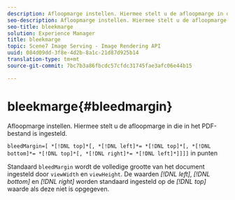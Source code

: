 ```yaml
---
description: Afloopmarge instellen. Hiermee stelt u de afloopmarge in die in het PDF-bestand is ingesteld.
seo-description: Afloopmarge instellen. Hiermee stelt u de afloopmarge in die in het PDF-bestand is ingesteld.
seo-title: bleekmarge
solution: Experience Manager
title: bleekmarge
topic: Scene7 Image Serving - Image Rendering API
uuid: 084d09dd-3f8e-4d2b-8a1c-21d87d925b14
translation-type: tm+mt
source-git-commit: 7bc7b3a86fbcdc57cfdc31745fae3afc06e44b15

---
```



# bleekmarge{#bleedmargin}

Afloopmarge instellen. Hiermee stelt u de afloopmarge in die in het PDF-bestand is ingesteld.

`bleedMargin=[ *[!DNL top]*[, *[!DNL left]*= *[!DNL top]*[, *[!DNL bottom]*= *[!DNL top]*[, *[!DNL right]*= *[!DNL left]*]]]]` in punten

Standaard `bleedMargin` wordt de volledige grootte van het document ingesteld door `viewWidth` en `viewHeight`. De waarden *[!DNL left]*, *[!DNL bottom]* en *[!DNL right]* worden standaard ingesteld op de *[!DNL top]* waarde als deze niet is opgegeven.
